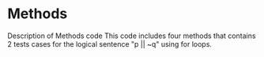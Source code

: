 # Methods
Description of Methods code
This code includes four methods that contains 2 tests cases for the logical sentence "p || ~q" using for loops. 
